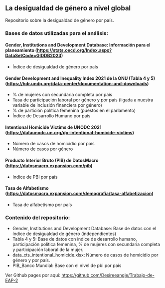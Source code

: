 ## La desigualdad de género a nivel global
Repositorio sobre la desigualdad de género por país.

### Bases de datos utilizadas para el análisis:
#### Gender, Institutions and Development Database: Información para el planeamiento (https://stats.oecd.org/Index.aspx?DataSetCode=GIDDB2023) 
+ Índice de desigualdad de género por país
  
#### Gender Development and Inequality Index 2021 de la ONU (Tabla 4 y 5)(https://hdr.undp.org/data-center/documentation-and-downloads)

+ % de mujeres con secundaria completa por país
+ Tasa de participación laboral por género y por país (ligada a nuestra variable de inclusión financiera por género)
+ % de partición política femenina (puestos en el parlamento)
+ Índice de Desarrollo Humano por país

#### Intentional Homicide Victims de UNODC 2021 (https://dataunodc.un.org/dp-intentional-homicide-victims)
+ Número de casos de homicidio por país
+ Número de casos por género

#### Producto Interior Bruto (PIB) de DatosMacro (https://datosmacro.expansion.com/pib)
+ Indice de PBI por país
  
#### Tasa de Alfabetismo (https://datosmacro.expansion.com/demografia/tasa-alfabetizacion)
+ Tasa de alfabetismo por país 

### Contenido del repositorio:
+ Gender, Institutions and Development Database: Base de datos con el índice de desigualdad de género (independientes)
+ Tabla 4 y 5: Base de datos con indice de desarrollo humano, participación política femenina, % de mujeres con secundaria completa y participación laboral de la mujer.
+ data_cts_intentional_homicide.xlsx: Número  de casos de homicidio por género y por país.
+ PIB_Banco Mundial: Base con el nivel de pbi por país

Ver Github pages por aquí: https://github.com/Desireeangie/Trabajo-de-EAP-2
